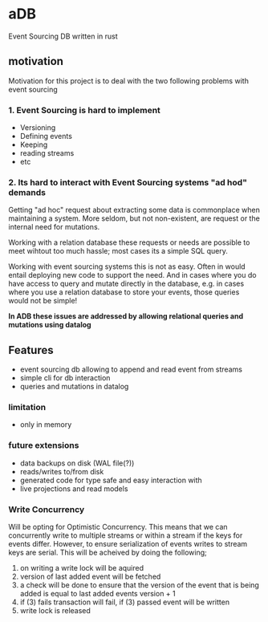 # aDB

Event Sourcing DB written in rust

## motivation

Motivation for this project is to deal with the two following problems with event sourcing

### 1. Event Sourcing is hard to implement

- Versioning
- Defining events
- Keeping
- reading streams
- etc

### 2. Its hard to interact with Event Sourcing systems "ad hod" demands

Getting "ad hoc" request about extracting some data is commonplace when maintaining a system. More seldom, but not non-existent, are request or the internal need for mutations.

Working with a relation database these requests or needs are possible to meet wihtout too much hassle; most cases its a simple SQL query.

Working with event sourcing systems this is not as easy. Often in would entail deploying new code to support the need. And in cases where you do have access to query and mutate directly in the database, e.g. in cases where you use a relation database to store your events, those queries would not be simple!

**In ADB these issues are addressed by allowing relational queries and mutations using datalog**

## Features

- event sourcing db allowing to append and read event from streams
- simple cli for db interaction
- queries and mutations in datalog

### limitation

- only in memory

### future extensions

- data backups on disk (WAL file(?))
- reads/writes to/from disk
- generated code for type safe and easy interaction with
- live projections and read models

### Write Concurrency

Will be opting for Optimistic Concurrency. This means that we can concurrently write to multiple streams or within a stream if the keys for events differ.
However, to ensure serialization of events writes to stream keys are serial. This will be acheived by doing the following;

1. on writing a write lock will be aquired
2. version of last added event will be fetched
3. a check will be done to ensure that the version of the event that is being added is equal to last added events version + 1
4. if (3) fails transaction will fail, if (3) passed event will be written
5. write lock is released
